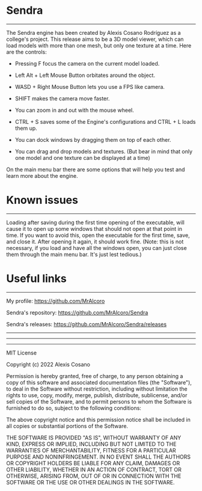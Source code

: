 # Sendra
-------------------------------------------------------------

The Sendra engine has been created by Alexis Cosano Rodríguez as a college's project.
This release aims to be a 3D model viewer, which can load models with more than one mesh, but only one texture at a time.
Here are the controls:

- Pressing F focus the camera on the current model loaded.
- Left Alt + Left Mouse Button orbitates around the object.
- WASD + Right Mouse Button lets you use a FPS like camera.
- SHIFT makes the camera move faster.
- You can zoom in and out with the mouse wheel.
- CTRL + S saves some of the Engine's configurations and CTRL + L loads them up.
- You can dock windows by dragging them on top of each other.

- You can drag and drop models and textures.
(But bear in mind that only one model and one texture can be displayed at a time)


On the main menu bar there are some options that will help you test and learn more about the engine.



# Known issues
-------------------------------------------------------------

Loading after saving during the first time opening of the executable, will cause it to open up some windows that should
not open at that point in time. If you want to avoid this, open the executable for the first time, save, and close it.
After opening it again, it should work fine. (Note: this is not necessary, if you load and have all the windows open, you
can just close them through the main menu bar. It's just lest tedious.)



# Useful links
-------------------------------------------------------------

My profile: https://github.com/MrAlcoro

Sendra's repository: https://github.com/MrAlcoro/Sendra

Sendra's releases: https://github.com/MrAlcoro/Sendra/releases




-------------------------------------------------------------
-------------------------------------------------------------
-------------------------------------------------------------
MIT License

Copyright (c) 2022 Alexis Cosano

Permission is hereby granted, free of charge, to any person obtaining a copy
of this software and associated documentation files (the "Software"), to deal
in the Software without restriction, including without limitation the rights
to use, copy, modify, merge, publish, distribute, sublicense, and/or sell
copies of the Software, and to permit persons to whom the Software is
furnished to do so, subject to the following conditions:

The above copyright notice and this permission notice shall be included in all
copies or substantial portions of the Software.

THE SOFTWARE IS PROVIDED "AS IS", WITHOUT WARRANTY OF ANY KIND, EXPRESS OR
IMPLIED, INCLUDING BUT NOT LIMITED TO THE WARRANTIES OF MERCHANTABILITY,
FITNESS FOR A PARTICULAR PURPOSE AND NONINFRINGEMENT. IN NO EVENT SHALL THE
AUTHORS OR COPYRIGHT HOLDERS BE LIABLE FOR ANY CLAIM, DAMAGES OR OTHER
LIABILITY, WHETHER IN AN ACTION OF CONTRACT, TORT OR OTHERWISE, ARISING FROM,
OUT OF OR IN CONNECTION WITH THE SOFTWARE OR THE USE OR OTHER DEALINGS IN THE
SOFTWARE.
